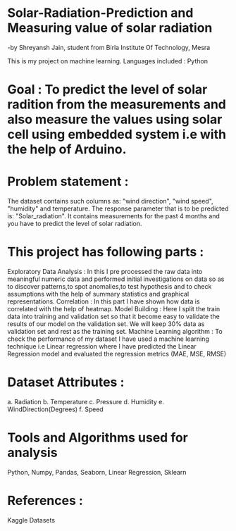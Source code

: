 # Solar-Radiation-Prediction and Measuring value of solar radiation
-by Shreyansh Jain, student from Birla Institute Of Technology, Mesra

This is my project on machine learning. Languages included : Python

# Goal : To predict the level of solar radition from the measurements and also measure the values using solar cell using embedded system i.e with the help of Arduino.

# Problem statement :
The dataset contains such columns as: "wind direction", "wind speed", "humidity" and temperature. The response parameter that is to be predicted is: "Solar_radiation". It contains measurements for the past 4 months and you have to predict the level of solar radiation.

# This project has following parts :
Exploratory Data Analysis : In this I pre processed the raw data into meaningful numeric data and performed initial investigations on data so as to discover patterns,to spot anomalies,to test hypothesis and to check assumptions with the help of summary statistics and graphical representations.
Correlation : In this part I have shown how data is correlated with the help of heatmap.
Model Building : Here I split the train data into training and validation set so that it become easy to validate the results of our model on the validation set. We will keep 30% data as validation set and rest as the training set.
Machine Learning algorithm : To check the performance of my dataset I have used a machine learning technique i.e Linear regression where I have predicted the Linear Regression model and evaluated the regression metrics (MAE, MSE, RMSE)
# Dataset Attributes :
a. Radiation b. Temperature c. Pressure d. Humidity e. WindDirection(Degrees) f. Speed

# Tools and Algorithms used for analysis
Python, Numpy, Pandas, Seaborn, Linear Regression, Sklearn

# References :
Kaggle Datasets
